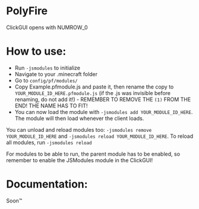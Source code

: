PolyFire
========

ClickGUI opens with NUMROW_0


How to use:
===========

- Run `-jsmodules` to initialize
- Navigate to your .minecraft folder
- Go to `config/pf/modules/`
- Copy Example.pfmodule.js and paste it, then rename the copy to `YOUR_MODULE_ID_HERE.pfmodule.js` 
  (if the .js was invisible before renaming, do not add it!) - REMEMBER TO REMOVE THE `(1)` FROM THE END! 
  THE NAME HAS TO FIT!
- You can now load the module with `-jsmodules add YOUR_MODULE_ID_HERE`. The module will then load
  whenever the client loads.


You can unload and reload modules too: `-jsmodules remove YOUR_MODULE_ID_HERE` and 
`-jsmodules reload YOUR_MODULE_ID_HERE`. To reload all modules, run `-jsmodules reload`

For modules to be able to run, the parent module has to be enabled, so remember to enable the JSModules module
in the ClickGUI!

Documentation:
==============

Soon™